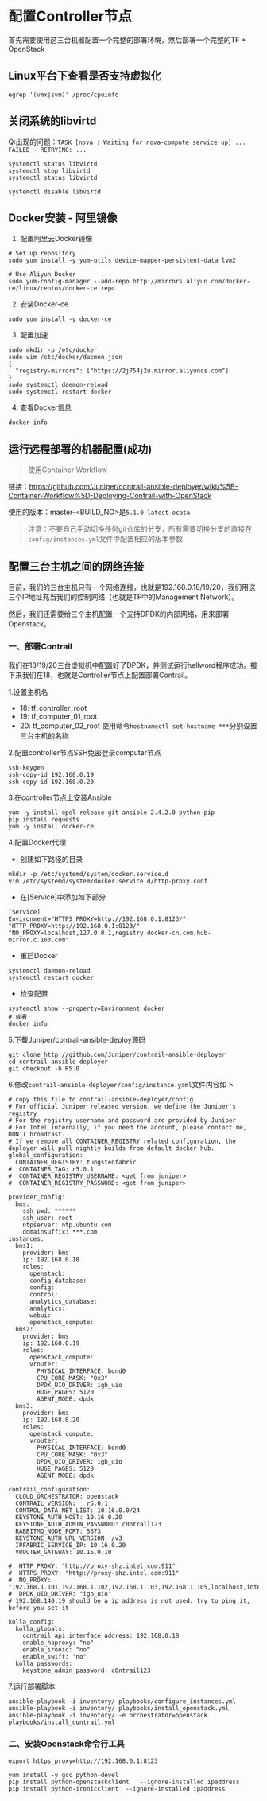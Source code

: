 # 配置Controller节点

首先需要使用这三台机器配置一个完整的部署环境，然后部署一个完整的TF + OpenStack

## Linux平台下查看是否支持虚拟化

```shell
egrep '(vmx|svm)' /proc/cpuinfo
```

## 关闭系统的libvirtd

Q:出现的问题：`TASK [nova : Waiting for nova-compute service up] ... FAILED - RETRYING: ...`

```shell
systemctl status libvirtd
systemctl stop libvirtd
systemctl status libvirtd

systemctl disable libvirtd
```

## Docker安装 - 阿里镜像

1. 配置阿里云Docker镜像
```shell
# Set up repository
sudo yum install -y yum-utils device-mapper-persistent-data lvm2

# Use Aliyun Docker
sudo yum-config-manager --add-repo http://mirrors.aliyun.com/docker-ce/linux/centos/docker-ce.repo
```

2. 安装Docker-ce
```shell
sudo yum install -y docker-ce
```

3. 配置加速
```shell
sudo mkdir -p /etc/docker
sudo vim /etc/docker/daemon.json
{
  "registry-mirrors": ["https://2j754j2u.mirror.aliyuncs.com"]
}
sudo systemctl daemon-reload
sudo systemctl restart docker
```

4. 查看Docker信息
```shell
docker info
```

## 运行远程部署的机器配置(成功)

> 使用Container Workflow

链接：https://github.com/Juniper/contrail-ansible-deployer/wiki/%5B-Container-Workflow%5D-Deploying-Contrail-with-OpenStack

使用的版本：master-<BUILD_NO>是`5.1.0-latest-ocata`

> 注意：不要自己手动切换任何git仓库的分支，所有需要切换分支的直接在`config/instances.yml`文件中配置相应的版本参数

## 配置三台主机之间的网络连接

目前，我们的三台主机只有一个网络连接，也就是192.168.0.18/19/20，我们用这三个IP地址充当我们的控制网络（也就是TF中的Management Network）。

然后，我们还需要给三个主机配置一个支持DPDK的内部网络，用来部署Openstack。

### 一、部署Contrail

我们在18/19/20三台虚拟机中配置好了DPDK，并测试运行hellword程序成功。接下来我们在18，也就是Controller节点上配置部署Contrail。

1.设置主机名
- 18: tf_controller_root
- 19: tf_computer_01_root
- 20: tf_computer_02_root
使用命令`hostnamectl set-hostname ***`分别设置三台主机的名称

2.配置controller节点SSH免密登录computer节点
```
ssh-keygen
ssh-copy-id 192.168.0.19
ssh-copy-id 192.168.0.20
```

3.在controller节点上安装Ansible
```
yum -y install epel-release git ansible-2.4.2.0 python-pip
pip install requests
yum -y install docker-ce
```

4.配置Docker代理

- 创建如下路径的目录
```
mkdir -p /etc/systemd/system/docker.service.d
vim /etc/systemd/system/docker.service.d/http-proxy.conf
```

- 在[Service]中添加如下部分
```
[Service]
Environment="HTTPS_PROXY=http://192.168.0.1:8123/" "HTTP_PROXY=http://192.168.0.1:8123/" "NO_PROXY=localhost,127.0.0.1,registry.docker-cn.com,hub-mirror.c.163.com"
```

- 重启Docker
```
systemctl daemon-reload
systemctl restart docker
```

- 检查配置
```
systemctl show --property=Environment docker
# 或者
docker info
```


5.下载Juniper/contrail-ansible-deploy源码
```
git clone http://github.com/Juniper/contrail-ansible-deployer
cd contrail-ansible-deployer
git checkout -b R5.0
```

6.修改`contrail-ansible-deployer/config/instance.yaml`文件内容如下

```
# copy this file to contrail-ansible-deployer/config
# For official Juniper released version, we define the Juniper's registry
# For the registry username and password are provided by Juniper
# For Intel internally, if you need the account, please contact me, DON'T broadcast.
# If we remove all CONTAINER_REGISTRY related configuration, the deployer will pull nightly builds from default docker hub.
global_configuration:
  CONTAINER_REGISTRY: tungstenfabric
#  CONTAINER_TAG: r5.0.1
#  CONTAINER_REGISTRY_USERNAME: <get from juniper>
#  CONTAINER_REGISTRY_PASSWORD: <get from juniper>

provider_config:
  bms:
    ssh_pwd: ******
    ssh_user: root
    ntpserver: ntp.ubuntu.com
    domainsuffix: ***.com
instances:
  bms1:
    provider: bms
    ip: 192.168.0.18
    roles:
      openstack:
      config_database:
      config:
      control:
      analytics_database:
      analytics:
      webui:
      openstack_compute:
  bms2:
    provider: bms
    ip: 192.168.0.19
    roles:
      openstack_compute:
      vrouter:
        PHYSICAL_INTERFACE: bond0
        CPU_CORE_MASK: "0x3"
        DPDK_UIO_DRIVER: igb_uio
        HUGE_PAGES: 5120
        AGENT_MODE: dpdk
  bms3:
    provider: bms
    ip: 192.168.0.20
    roles:
      openstack_compute:
      vrouter:
        PHYSICAL_INTERFACE: bond0 
        CPU_CORE_MASK: "0x3"
        DPDK_UIO_DRIVER: igb_uio
        HUGE_PAGES: 5120
        AGENT_MODE: dpdk

contrail_configuration:
  CLOUD_ORCHESTRATOR: openstack
  CONTRAIL_VERSION:   r5.0.1
  CONTROL_DATA_NET_LIST: 10.16.0.0/24
  KEYSTONE_AUTH_HOST: 10.16.0.20
  KEYSTONE_AUTH_ADMIN_PASSWORD: c0ntrail123
  RABBITMQ_NODE_PORT: 5673
  KEYSTONE_AUTH_URL_VERSION: /v3
  IPFABRIC_SERVICE_IP: 10.16.0.20
  VROUTER_GATEWAY: 10.16.0.10

#  HTTP_PROXY: "http://proxy-shz.intel.com:911"
#  HTTPS_PROXY: "http://proxy-shz.intel.com:911"
#  NO_PROXY: "192.168.1.101,192.168.1.102,192.168.1.103,192.168.1.105,localhost,intel.com"
#  DPDK_UIO_DRIVER: "igb_uio"
# 192.168.140.19 should be a ip address is not used. try to ping it, before you set it

kolla_config:
  kolla_globals:
    contrail_api_interface_address: 192.168.0.18
    enable_haproxy: "no"
    enable_ironic: "no"
    enable_swift: "no"
  kolla_passwords:
    keystone_admin_password: c0ntrail123

```

7.运行部署脚本
```
ansible-playbook -i inventory/ playbooks/configure_instances.yml
ansible-playbook -i inventory/ playbooks/install_openstack.yml
ansible-playbook -i inventory/ -e orchestrator=openstack playbooks/install_contrail.yml
```

### 二、安装Openstack命令行工具
`export https_proxy=http://192.168.0.1:8123`

```
yum install -y gcc python-devel
pip install python-openstackclient   --ignore-installed ipaddress
pip install python-ironicclient  --ignore-installed ipaddress
```